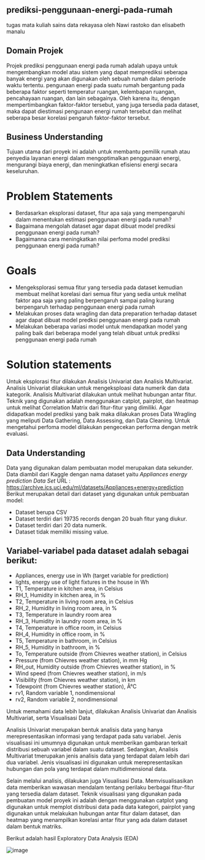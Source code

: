 ## prediksi-penggunaan-energi-pada-rumah
tugas mata kuliah sains data rekayasa oleh Nawi rastoko dan elisabeth manalu

## Domain Projek
Projek prediksi penggunaan energi pada rumah adalah upaya untuk mengembangkan model atau sistem yang dapat memprediksi seberapa banyak energi yang akan digunakan oleh sebuah rumah dalam periode waktu tertentu.
pengunaan energi pada suatu rumah bergantung pada beberapa faktor seperti temperatur ruangan, kelembapan ruangan, pencahayaan ruangan, dan lain sebagainya. Oleh karena itu, dengan mempertimbangkan faktor-faktor tersebut, yang juga tersedia pada dataset, maka dapat diestimasi pengunaan energi rumah tersebut dan melihat seberapa besar korelasi pengaruh faktor-faktor tersebut.

## Business Understanding
Tujuan utama dari proyek ini adalah untuk membantu pemilik rumah atau penyedia layanan energi dalam mengoptimalkan penggunaan energi, mengurangi biaya energi, dan meningkatkan efisiensi energi secara keseluruhan.

# Problem Statements
* Berdasarkan eksplorasi dataset, fitur apa saja yang mempengaruhi dalam menentukan estimasi penggunaan energi pada rumah?
* Bagaimana mengolah dataset agar dapat dibuat model prediksi penggunaan energi pada rumah?
* Bagaimanna cara meningkatkan nilai perfoma model prediksi penggunaan energi pada rumah?
  
# Goals
* Mengeksplorasi semua fitur yang tersedia pada dataset kemudian membuat melihat korelasi dari semua fitur yang sedia untuk melihat faktor apa saja yang paling berpengaruh sampai paling kurang berpengaruh terhadap penggunaan energi pada rumah
* Melakukan proses data wragling dan data preparation terhadap dataset agar dapat dibuat model predksi penggunaan energi pada rumah
* Melakukan beberapa variasi model untuk mendapatkan model yang paling baik dari beberapa model yang telah dibuat untuk prediksi penggunaan energi pada rumah
  
# Solution statements
Untuk eksplorasi fitur dilakukan Analisis Univariat dan Analisis Multivariat. Analisis Univariat dilakukan untuk mengeksploasi data numerik dan data kategorik. Analisis Multivariat dilakukan untuk melihat hubungan antar fitur. Teknik yang digunakan adalah menggunakan catplot, pairplot, dan heatmap untuk melihat Correlation Matrix dari fitur-fitur yang dimiliki.
Agar didapatkan model prediksi yang baik maka dilakukan proses Data Wragling yang meliputi Data Gathering, Data Assessing, dan Data Cleaning.
Untuk mengetahui perfoma model dilakukan pengecekan performa dengan metrik evaluasi.

## Data Understanding
Data yang digunakan dalam pembuatan model merupakan data sekunder. Data diambil dari Kaggle dengan nama dataset yaitu _Appliances energy prediction Data Set_
URL : https://archive.ics.uci.edu/ml/datasets/Appliances+energy+prediction
Berikut merupakan detail dari dataset yang digunakan untuk pembuatan model:
* Dataset berupa CSV
* Dataset terdiri dari 19735 records dengan 20 buah fitur yang diukur.
* Dataset terdiri dari 20 data numerik.
* Dataset tidak memiliki missing value.
  
## Variabel-variabel pada dataset adalah sebagai berikut:
* Appliances, energy use in Wh (target variable for prediction)
* lights, energy use of light fixtures in the house in Wh
* T1, Temperature in kitchen area, in Celsius
* RH_1, Humidity in kitchen area, in %
* T2, Temperature in living room area, in Celsius
* RH_2, Humidity in living room area, in %
* T3, Temperature in laundry room area
* RH_3, Humidity in laundry room area, in %
* T4, Temperature in office room, in Celsius
* RH_4, Humidity in office room, in %
* T5, Temperature in bathroom, in Celsius
* RH_5, Humidity in bathroom, in %
* To, Temperature outside (from Chievres weather station), in Celsius
* Pressure (from Chievres weather station), in mm Hg
* RH_out, Humidity outside (from Chievres weather station), in %
* Wind speed (from Chievres weather station), in m/s
* Visibility (from Chievres weather station), in km
* Tdewpoint (from Chievres weather station), Â°C
* rv1, Random variable 1, nondimensional
* rv2, Random variable 2, nondimensional

Untuk memahami data lebih lanjut, dilakukan Analisis Univariat dan Analisis Multivariat, serta Visualisasi Data

Analisis Univariat merupakan bentuk analisis data yang hanya merepresentasikan informasi yang terdapat pada satu variabel. Jenis visualisasi ini umumnya digunakan untuk memberikan gambaran terkait distribusi sebuah variabel dalam suatu dataset. Sedangkan, Analisis Multivariat tmerupakan jenis analisis data yang terdapat dalam lebih dari dua variabel. Jenis visualisasi ini digunakan untuk merepresentasikan hubungan dan pola yang terdapat dalam multidimensional data.

Selain melalui analisis, dilakukan juga Visualisasi Data. Memvisualisasikan data memberikan wawasan mendalam tentang perilaku berbagai fitur-fitur yang tersedia dalam dataset. Teknik visualisasi yang digunakan pada pembuatan model proyek ini adalah dengan menggunakan catplot yang digunakan untuk memplot distribusi data pada data kategori, pairplot yang digunakan untuk melakukan hubungan antar fitur dalam dataset, dan heatmap yang menampilkan korelasi antar fitur yang ada dalam dataset dalam bentuk matriks.

Berikut adalah hasil Exploratory Data Analysis (EDA)

![image](https://github.com/Nclmnl/prediksi-penggunaan-energi-pada-rumah/assets/165830533/afdeb649-55fe-41f0-922c-4810a0a9e82b)
